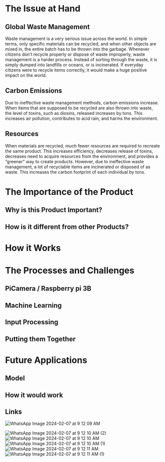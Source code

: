 # The Issue at Hand
## Global Waste Management
Waste management is a very serious issue across the world. In simple terms, only specific materials can be recycled, and when other objects are mixed in, the entire batch has to be thrown into the garbage. Whenever citizens don’t recycle properly or dispose of waste improperly, waste management is a harder process. Instead of sorting through the waste, it is simply dumped into landfills or oceans, or is incinerated. If everyday citizens were to recycle items correctly, it would make a huge positive impact on the world.

## Carbon Emissions
Due to ineffective waste management methods, carbon emissions increase. When items that are supposed to be recycled are also thrown into waste, the level of toxins, such as dioxins, released increases by tons. This increases air pollution, contributes to acid rain, and harms the environment.

## Resources 
When materials are recycled, much fewer resources are required to recreate the same product. This increases efficiency, decreases release of toxins, decreases need to acquire resources from the environment, and provides a “greener” way to create products. However, due to ineffective waste management, a lot of recyclable items are incinerated or disposed of as waste. This increases the carbon footprint of each individual by tons.

# The Importance of the Product
## Why is this Product Important?
## How is it different from other Products?

# How it Works

# The Processes and Challenges
## PiCamera / Raspberry pi 3B

## Machine Learning

## Input Processing

## Putting them Together

# Future Applications

## Model

## How it would work

## Links
![WhatsApp Image 2024-02-07 at 9 12 09 AM](https://github.com/AkaGitash/EcoRevs/assets/98696650/cbd655c8-a65f-4dbb-87f0-b4e0add64ffa)

![WhatsApp Image 2024-02-07 at 9 12 10 AM (2)](https://github.com/AkaGitash/EcoRevs/assets/98696650/73396785-26a2-4ac2-ab55-821db0ceade5)
![WhatsApp Image 2024-02-07 at 9 12 10 AM](https://github.com/AkaGitash/EcoRevs/assets/98696650/2d6b5be5-cd2d-404a-8d15-6e4d2daefce3)
![WhatsApp Image 2024-02-07 at 9 12 10 AM (1)](https://github.com/AkaGitash/EcoRevs/assets/98696650/4dbf7a89-2bd5-4d6d-81ac-68c5400ec662)
![WhatsApp Image 2024-02-07 at 9 12 11 AM](https://github.com/AkaGitash/EcoRevs/assets/98696650/ac4f8f42-93a9-4622-92c0-e9ca265f73f7)
![WhatsApp Image 2024-02-07 at 9 12 11 AM (1)](https://github.com/AkaGitash/EcoRevs/assets/98696650/f39da516-0bde-4534-9027-0d28231ef43c)

